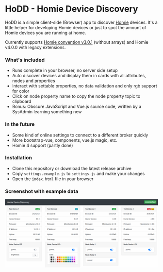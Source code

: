 # HoDD - Homie Device Discovery

HoDD is a simple client-side (Browser) app to discover [Homie](https://homieiot.github.io) devices. It's a little helper for developing Homie devices or just to spot the amount of Homie devices you are running at home.

Currently supports [Homie convention v3.0.1](https://github.com/homieiot/convention/releases/tag/v3.0.1) (without arrays) and Homie v4.0.0 with legacy extensions.


### What's included

* Runs complete in your browser, no server side setup
* Auto discover devices and display them in cards with all attributes, nodes and properties
* Interact with settable properties, no data validation and only rgb support for color
* Click on node property name to copy the node property topic to clipboard
* Bonus: Obscure JavaScript and Vue.js source code, written by a SysAdmin learning something new


### In the future

* Some kind of online settings to connect to a different broker quickly
* More bootstrap-vue, components, vue.js magic, etc.
* Homie 4 support (partly done)


### Installation

* Clone this repository or download the latest release archive
* Copy `settings.example.js` to `settings.js` and make your changes
* Open the `index.html` file in your browser


### Screenshot with example data

![HoDD Screenshot](img/hodd.png)
